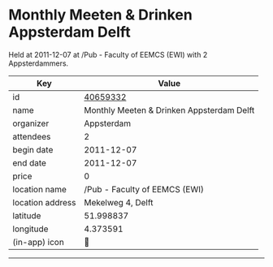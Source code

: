 # Monthly Meeten & Drinken Appsterdam Delft
Held at 2011-12-07 at /Pub - Faculty of EEMCS (EWI) with 2 Appsterdammers.
        
|Key|Value
|---|---|
|id|[40659332](https://www.meetup.com/appsterdam/events/40659332/)|
|name|Monthly Meeten & Drinken Appsterdam Delft|
|organizer|Appsterdam|
|attendees|2|
|begin date|2011-12-07|
|end date|2011-12-07|
|price|0|
|location name|/Pub - Faculty of EEMCS (EWI)|
|location address|Mekelweg 4, Delft|
|latitude|51.998837|
|longitude|4.373591|
|(in-app) icon|🍺|

---


